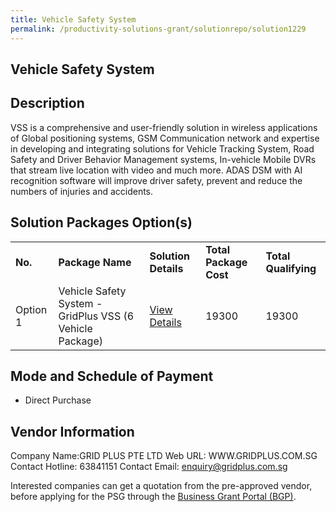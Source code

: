 ```yaml
---
title: Vehicle Safety System
permalink: /productivity-solutions-grant/solutionrepo/solution1229
---
```


## Vehicle Safety System

## Description

VSS is a comprehensive and user-friendly solution in wireless applications of Global positioning systems, GSM Communication network and expertise in developing and integrating solutions for Vehicle Tracking System, Road Safety and Driver Behavior Management systems, In-vehicle Mobile DVRs that stream live location with video and much more. ADAS DSM with AI recognition software will improve driver safety, prevent and reduce the numbers of injuries and accidents.

## Solution Packages Option(s)

<table>
<tr>
<td><b>No.</b></td>
<td><b>Package Name</b></td>
<td><b>Solution Details</b></td>
<td><b>Total Package Cost</b></td>
<td><b>Total Qualifying</b></td>
</tr>
<tr>
<td>Option 1</td>
<td>Vehicle Safety System - GridPlus VSS (6 Vehicle Package)</td>
<td><a href='https://www.gobusiness.gov.sg/images/psg/Desensitised_Grid_Plus_20200249_Annex_3_Part_3.pdf'>View Details</a></td>
<td>19300</td>
<td>19300</td>
</tr>
</table>

## Mode and Schedule of Payment

 - Direct Purchase

## Vendor Information

 Company Name:GRID PLUS PTE LTD 
Web URL: WWW.GRIDPLUS.COM.SG 
Contact Hotline: 63841151 
Contact Email: enquiry@gridplus.com.sg 


Interested companies can get a quotation from the pre-approved vendor, before applying for the PSG through the <a href='https://www.businessgrants.gov.sg/'>Business Grant Portal (BGP)</a>.
<script src="/jquery/resize-tables.js"></script>
